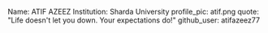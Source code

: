 Name: ATIF AZEEZ
Institution: Sharda University
profile_pic: atif.png
quote:  "Life doesn't let you down. Your expectations do!"
github_user: atifazeez77
